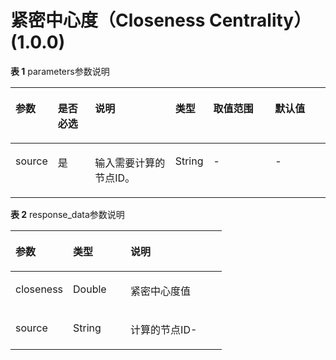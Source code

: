 # 紧密中心度（Closeness Centrality）\(1.0.0\)<a name="ges_03_0085"></a>

**表 1**  parameters参数说明

<a name="table171541644143718"></a>
<table><thead align="left"><tr id="row161721944123714"><th class="cellrowborder" valign="top" width="12%" id="mcps1.2.7.1.1"><p id="p717674433720"><a name="p717674433720"></a><a name="p717674433720"></a>参数</p>
</th>
<th class="cellrowborder" valign="top" width="12%" id="mcps1.2.7.1.2"><p id="p121811744103714"><a name="p121811744103714"></a><a name="p121811744103714"></a>是否必选</p>
</th>
<th class="cellrowborder" valign="top" width="26%" id="mcps1.2.7.1.3"><p id="p12182144413379"><a name="p12182144413379"></a><a name="p12182144413379"></a>说明</p>
</th>
<th class="cellrowborder" valign="top" width="12%" id="mcps1.2.7.1.4"><p id="p956642214335"><a name="p956642214335"></a><a name="p956642214335"></a>类型</p>
</th>
<th class="cellrowborder" valign="top" width="20%" id="mcps1.2.7.1.5"><p id="p618404493716"><a name="p618404493716"></a><a name="p618404493716"></a>取值范围</p>
</th>
<th class="cellrowborder" valign="top" width="18%" id="mcps1.2.7.1.6"><p id="p14684145253314"><a name="p14684145253314"></a><a name="p14684145253314"></a>默认值</p>
</th>
</tr>
</thead>
<tbody><tr id="row1318710443373"><td class="cellrowborder" valign="top" width="12%" headers="mcps1.2.7.1.1 "><p id="p17190174423717"><a name="p17190174423717"></a><a name="p17190174423717"></a>source</p>
</td>
<td class="cellrowborder" valign="top" width="12%" headers="mcps1.2.7.1.2 "><p id="p1519213448374"><a name="p1519213448374"></a><a name="p1519213448374"></a>是</p>
</td>
<td class="cellrowborder" valign="top" width="26%" headers="mcps1.2.7.1.3 "><p id="p101974442378"><a name="p101974442378"></a><a name="p101974442378"></a>输入需要计算的节点ID。</p>
</td>
<td class="cellrowborder" valign="top" width="12%" headers="mcps1.2.7.1.4 "><p id="p7566102213338"><a name="p7566102213338"></a><a name="p7566102213338"></a>String</p>
</td>
<td class="cellrowborder" valign="top" width="20%" headers="mcps1.2.7.1.5 "><p id="p1720094418371"><a name="p1720094418371"></a><a name="p1720094418371"></a>-</p>
</td>
<td class="cellrowborder" valign="top" width="18%" headers="mcps1.2.7.1.6 "><p id="p196854524335"><a name="p196854524335"></a><a name="p196854524335"></a>-</p>
</td>
</tr>
</tbody>
</table>

**表 2**  response\_data参数说明

<a name="table18288191810471"></a>
<table><thead align="left"><tr id="row1730361820471"><th class="cellrowborder" valign="top" width="27.277272272772723%" id="mcps1.2.4.1.1"><p id="p1230311182473"><a name="p1230311182473"></a><a name="p1230311182473"></a>参数</p>
</th>
<th class="cellrowborder" valign="top" width="27.277272272772723%" id="mcps1.2.4.1.2"><p id="p2303121819473"><a name="p2303121819473"></a><a name="p2303121819473"></a>类型</p>
</th>
<th class="cellrowborder" valign="top" width="45.44545545445456%" id="mcps1.2.4.1.3"><p id="p10303141874714"><a name="p10303141874714"></a><a name="p10303141874714"></a>说明</p>
</th>
</tr>
</thead>
<tbody><tr id="row188231319494"><td class="cellrowborder" valign="top" width="27.277272272772723%" headers="mcps1.2.4.1.1 "><p id="p1782318117499"><a name="p1782318117499"></a><a name="p1782318117499"></a>closeness</p>
</td>
<td class="cellrowborder" valign="top" width="27.277272272772723%" headers="mcps1.2.4.1.2 "><p id="p18823111124919"><a name="p18823111124919"></a><a name="p18823111124919"></a>Double</p>
</td>
<td class="cellrowborder" valign="top" width="45.44545545445456%" headers="mcps1.2.4.1.3 "><p id="p7823151174916"><a name="p7823151174916"></a><a name="p7823151174916"></a>紧密中心度值</p>
</td>
</tr>
<tr id="row15303118164719"><td class="cellrowborder" valign="top" width="27.277272272772723%" headers="mcps1.2.4.1.1 "><p id="p430341810473"><a name="p430341810473"></a><a name="p430341810473"></a>source</p>
</td>
<td class="cellrowborder" valign="top" width="27.277272272772723%" headers="mcps1.2.4.1.2 "><p id="p63036189477"><a name="p63036189477"></a><a name="p63036189477"></a>String</p>
</td>
<td class="cellrowborder" valign="top" width="45.44545545445456%" headers="mcps1.2.4.1.3 "><p id="p143031818134717"><a name="p143031818134717"></a><a name="p143031818134717"></a>计算的节点ID-</p>
</td>
</tr>
</tbody>
</table>

